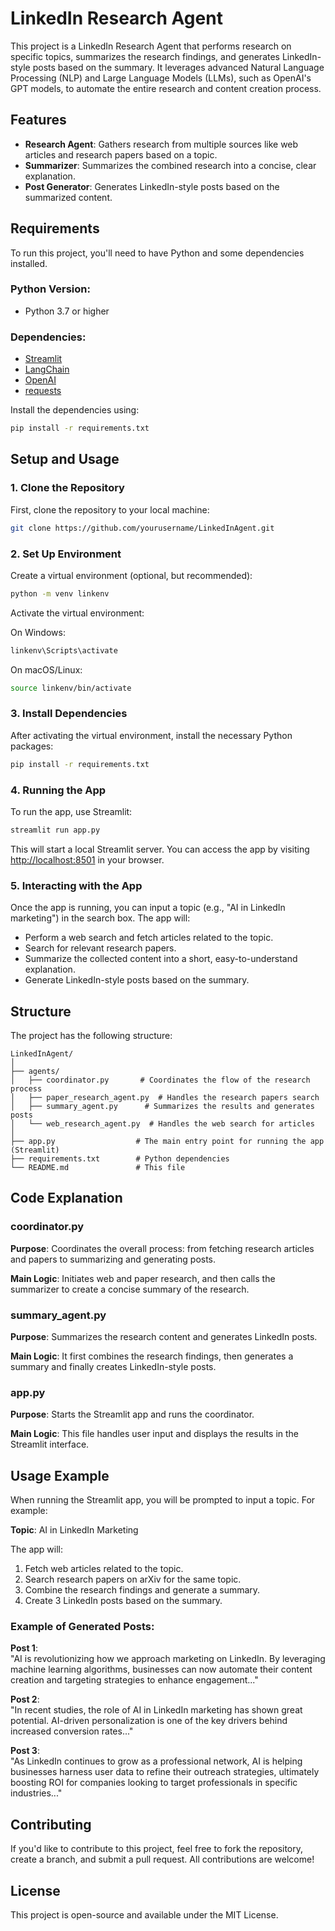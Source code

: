 # LinkedIn Research Agent

This project is a LinkedIn Research Agent that performs research on specific topics, summarizes the research findings, and generates LinkedIn-style posts based on the summary. It leverages advanced Natural Language Processing (NLP) and Large Language Models (LLMs), such as OpenAI's GPT models, to automate the entire research and content creation process.

## Features

- **Research Agent**: Gathers research from multiple sources like web articles and research papers based on a topic.
- **Summarizer**: Summarizes the combined research into a concise, clear explanation.
- **Post Generator**: Generates LinkedIn-style posts based on the summarized content.
  
## Requirements

To run this project, you'll need to have Python and some dependencies installed.

### Python Version:
- Python 3.7 or higher

### Dependencies:
- [Streamlit](https://streamlit.io/)
- [LangChain](https://www.langchain.com/)
- [OpenAI](https://openai.com/)
- [requests](https://requests.readthedocs.io/en/master/)

Install the dependencies using:

```bash
pip install -r requirements.txt
```

## Setup and Usage

### 1. Clone the Repository
First, clone the repository to your local machine:

```bash
git clone https://github.com/yourusername/LinkedInAgent.git
```

### 2. Set Up Environment
Create a virtual environment (optional, but recommended):

```bash
python -m venv linkenv
```

Activate the virtual environment:

On Windows:

```bash
linkenv\Scripts\activate
```

On macOS/Linux:

```bash
source linkenv/bin/activate
```

### 3. Install Dependencies
After activating the virtual environment, install the necessary Python packages:

```bash
pip install -r requirements.txt
```

### 4. Running the App
To run the app, use Streamlit:

```bash
streamlit run app.py
```

This will start a local Streamlit server. You can access the app by visiting [http://localhost:8501](http://localhost:8501) in your browser.

### 5. Interacting with the App
Once the app is running, you can input a topic (e.g., "AI in LinkedIn marketing") in the search box. The app will:

- Perform a web search and fetch articles related to the topic.
- Search for relevant research papers.
- Summarize the collected content into a short, easy-to-understand explanation.
- Generate LinkedIn-style posts based on the summary.

## Structure

The project has the following structure:

```
LinkedInAgent/
│
├── agents/
│   ├── coordinator.py       # Coordinates the flow of the research process
│   ├── paper_research_agent.py  # Handles the research papers search
│   ├── summary_agent.py      # Summarizes the results and generates posts
│   └── web_research_agent.py  # Handles the web search for articles
│
├── app.py                  # The main entry point for running the app (Streamlit)
├── requirements.txt        # Python dependencies
└── README.md               # This file
```

## Code Explanation

### coordinator.py
**Purpose**: Coordinates the overall process: from fetching research articles and papers to summarizing and generating posts.

**Main Logic**: Initiates web and paper research, and then calls the summarizer to create a concise summary of the research.

### summary_agent.py
**Purpose**: Summarizes the research content and generates LinkedIn posts.

**Main Logic**: It first combines the research findings, then generates a summary and finally creates LinkedIn-style posts.

### app.py
**Purpose**: Starts the Streamlit app and runs the coordinator.

**Main Logic**: This file handles user input and displays the results in the Streamlit interface.

## Usage Example

When running the Streamlit app, you will be prompted to input a topic. For example:

**Topic**: AI in LinkedIn Marketing

The app will:

1. Fetch web articles related to the topic.
2. Search research papers on arXiv for the same topic.
3. Combine the research findings and generate a summary.
4. Create 3 LinkedIn posts based on the summary.

### Example of Generated Posts:

**Post 1**:  
"AI is revolutionizing how we approach marketing on LinkedIn. By leveraging machine learning algorithms, businesses can now automate their content creation and targeting strategies to enhance engagement..."

**Post 2**:  
"In recent studies, the role of AI in LinkedIn marketing has shown great potential. AI-driven personalization is one of the key drivers behind increased conversion rates..."

**Post 3**:  
"As LinkedIn continues to grow as a professional network, AI is helping businesses harness user data to refine their outreach strategies, ultimately boosting ROI for companies looking to target professionals in specific industries..."

## Contributing

If you'd like to contribute to this project, feel free to fork the repository, create a branch, and submit a pull request. All contributions are welcome!

## License

This project is open-source and available under the MIT License.